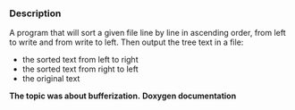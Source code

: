 ### Description

A program that will sort a given file line by line in ascending order, from left to write and from write to left.
Then output the tree text in a file:

-   the sorted text from left to right
-   the sorted text from right to left
-   the original text

**The topic was about bufferization.**
**Doxygen documentation**
